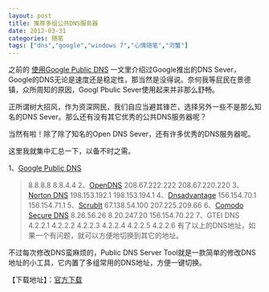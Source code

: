 ```yaml
---
layout: post
title: 推荐多组公共DNS服务器
date: 2012-03-31
categories: 随笔
tags: ["dns","google","windows 7","心情随笔","河蟹"]
---
```


之前的 [使用Google Public DNS](http://www.kisa747.com/use-google-dns.html) 一文里介绍过Google推出的DNS Sever，Google的DNS无论是速度还是稳定性，那当然是没得说。奈何我等屁民在景德镇，众所周知的原因，Googl Pbulic Sever使用起来并非那么舒畅。

正所谓树大招风，作为资深网民，我们自应当避其锋芒，选择另外一些不是那么知名的DNS Sever。那么还有没有其它优秀的公共DNS服务器呢？

当然有啦！除了除了知名的Open DNS Sever，还有许多优秀的DNS服务器呢。

<!-- more -->

这里我就集中汇总一下，以备不时之需。

1、[Google Public DNS](https://developers.google.com/speed/public-dns/)
> 8.8.8.8
> 8.8.4.4
2、[OpenDNS](http://www.opendns.com/)
> 208.67.222.222
> 208.67.220.220
3、[Norton DNS](https://dns.norton.com/dnsweb/huConfigurePc.do)
> 198.153.192.1
> 198.153.194.1
4、[Dnsadvantage](http://www.dnsadvantage.com/)
> 156.154.70.1
> 156.154.71.1
5、[ScrubIt](http://www.scrubit.com/)
> 67.138.54.100
> 207.225.209.66
6、[Comodo Secure DNS](http://www.comodo.com/secure-dns/)
> 8.26.56.26
> 8.20.247.20
> 156.154.70.22
7、GTEI DNS
> 4.2.2.1
> 4.2.2.2
> 4.2.2.3
> 4.2.2.4
> 4.2.2.5
> 4.2.2.6
有了以上的DNS地址，如果一个有问题，就可以方便地切换到其它的地址。

不过每次修改DNS蛮麻烦的，Public DNS Server Tool就是一款简单的修改DNS地址的小工具，它内置了多组常用的DNS地址，方便一键切换。

【下载地址】：[官方下载](http://www.trishtech.com/downloads/dnstool/)